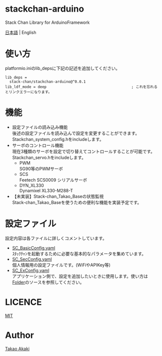 # stackchan-arduino
Stack Chan Library for ArduinoFramework

[日本語](./README.md) | English

# 使い方

platformio.iniのlib_depsに下記の記述を追加してください。

```
lib_deps = 
  stack-chan/stackchan-arduino@^0.0.1
lib_ldf_mode = deep                                       ; これを忘れるとリンクエラーになります。
```

# 機能
- 設定ファイルの読み込み機能<br>後述の設定ファイルを読み込んで設定を変更することができます。<br>Stackchan_system_config.hをincludeします。
- サーボのコントロール機能<br>現在3種類のサーボを設定で切り替えてコントロールすることが可能です。<br>Stackchan_servo.hをincludeします。
  - PWM<br>SG90等のPWMサーボ
  - SCS<br>Feetech SCS0009 シリアルサーボ
  - DYN_XL330<br>Dynamixel XL330-M288-T
- 【未実装】Stack-chan_Takao_Baseの状態監視<br>Stack-chan_Takao_Baseを使うための便利な機能を実装予定です。


# 設定ファイル
設定内容は各ファイルに詳しくコメントしています。
- [SC_BasicConfig.yaml](./data/yaml/SC_BasicConfig.yaml)<br>ｽﾀｯｸﾁｬﾝを起動するために必要な基本的なパラメータを集めています。
- [SC_SecConfig.yaml](./data/yaml/SC_SecConfig.yaml)<br>個人情報用の設定ファイルです。(WiFiやAPIKey等)
- [SC_ExConfig.yaml](./data/yaml/SC_ExConfig.yaml)<br>アプリケーション側で、設定を追加したいときに使用します。使い方は[Folder](./examples/Basic/)のソースを参照してください。

# LICENCE

[MIT](./LICENSE)

# Author

[Takao Akaki](https://github.com/mongonta0716)